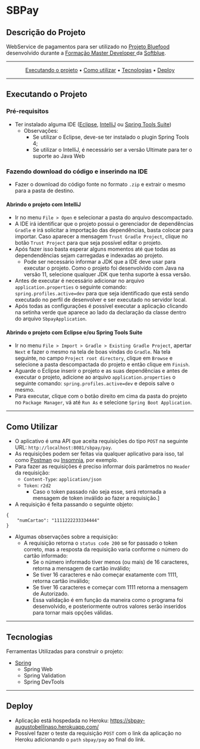 # SBPay

## Descrição do Projeto

WebService de pagamentos para ser utilizado no <a href="https://github.com/augustobellinaso/bluefood">Projeto Bluefood</a> desenvolvido durante a <a href="https://www.softblue.com.br/site/page/id/FMD_3_Vendas">Formação Master Developer </a> da <a href="https://www.softblue.com.br/">Softblue</a>.

---

<p align="center">
 <a href="#executando-o-projeto">Executando o projeto</a> •
 <a href="#como-utilizar">Como utilizar</a> •
 <a href="#tecnologias">Tecnologias</a> •
 <a href="#deploy">Deploy</a>
</p>

--- 

## Executando o Projeto

### Pré-requisitos

- Ter instalado alguma IDE ([Eclipse](https://www.eclipse.org/), [IntelliJ](https://www.jetbrains.com/pt-br/idea/) ou [Spring Tools Suite](https://spring.io/tools))
  - Observações:
    -  Se utilizar o Eclipse, deve-se ter instalado o plugin Spring Tools 4;
    -  Se utilizar o IntelliJ, é necessário ser a versão Ultimate para ter o suporte ao Java Web

### Fazendo download do código e inserindo na IDE

- Fazer o download do código fonte no formato `.zip` e extrair o mesmo para a pasta de destino.

#### Abrindo o projeto com IntelliJ

- Ir no menu `File > Open` e selecionar a pasta do arquivo descompactado.
- A IDE irá identificar que o projeto possui o gerenciador de dependências `Gradle` e irá solicitar a importação das dependências, basta colocar para importar. Caso aparecer a mensagem `Trust Gradle Project`, clique no botão `Trust Project` para que seja possível editar o projeto.
- Após fazer isso basta esperar alguns momentos até que todas as dependendências sejam carregadas e indexadas ao projeto.
  - Pode ser necessário informar a JDK que a IDE deve usar para executar o projeto. Como o projeto foi desenvolvido com Java na versão 11, selecione qualquer JDK que tenha suporte à essa versão.
- Antes de executar é necessário adicionar no arquivo `application.properties` o seguinte comando: `spring.profiles.active=dev` para que seja identificado que está sendo executado no perfil de desenvolver e ser executado no servidor local.
- Após todas as configurações é possível executar a aplicação clicando na setinha verde que aparece ao lado da declaração da classe dentro do arquivo `SbpayApplication`.  

#### Abrindo o projeto com Eclipse e/ou Spring Tools Suite
- Ir no menu `File > Import > Gradle > Existing Gradle Project`, apertar `Next` e fazer o mesmo na tela de boas vindas do `Gradle`. Na tela seguinte, no campo `Project root directory`, clique em `Browse` e selecione a pasta descompactada do projeto e então clique em `Finish`.
- Aguarde o Eclipse inserir o projeto e as suas dependências e antes de executar o projeto, adicione ao arquivo `application.properties` o seguinte comando: `spring.profiles.active=dev` e depois salve o mesmo.
- Para executar, clique com o botão direito em cima da pasta do projeto no `Package Manager`, vá até `Run As` e selecione `Spring Boot Application`.

---

## Como Utilizar

- O aplicativo é uma API que aceita requisições do tipo `POST` na seguinte URL: `http://localhost:8081/sbpay/pay`.
- As requisições podem ser feitas via qualquer aplicativo para isso, tal como [Postman](https://www.postman.com/) ou [Insomnia](https://insomnia.rest/download), por exemplo.
- Para fazer as requisições é preciso informar dois parâmetros no `Header` da requisição:
  - `Content-Type`: `application/json`
  - `Token`: `r2d2`
    - Caso o token passado não seja esse, será retornada a mensagem de token inválido ao fazer a requisição.]
- A requisição é feita passando o seguinte objeto:

```
{
	"numCartao": "1111222233334444"
}
```
  - Algumas observações sobre a requisição:
    - A requisição retorna o `status code 200` se for passado o token correto, mas a resposta da requisição varia conforme o número do cartão informado:
      - Se o número informado tiver menos (ou mais) de 16 caracteres, retorna a mensagem de cartão inválido;
      - Se tiver 16 caracteres e não começar exatamente com 1111, retorna cartão inválido;
      - Se tiver 16 caracteres e começar com 1111 retorna a mensagem de Autorizado.
      - Essa validação é em função da maneira como o programa foi desenvolvido, e posteriormente outros valores serão inseridos para tornar mais opções válidas.
--- 

## Tecnologias

Ferramentas Utilizadas para construir o projeto:
- [Spring](https://spring.io/)
  - Spring Web
  - Spring Validation
  - Spring DevTools

---

## Deploy

- Aplicação está hospedada no Heroku: https://sbpay-augustobellinaso.herokuapp.com/
- Possível fazer o teste da requisição `POST` com o link da aplicação no Heroku adicionando o `path` `sbpay/pay` ao final do link.


